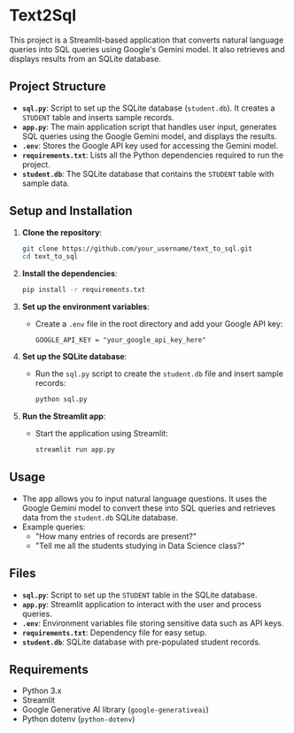 # Text2Sql
This project is a Streamlit-based application that converts natural language queries into SQL queries using Google's Gemini model. It also retrieves and displays results from an SQLite database.

## Project Structure

- **`sql.py`**: Script to set up the SQLite database (`student.db`). It creates a `STUDENT` table and inserts sample records.
- **`app.py`**: The main application script that handles user input, generates SQL queries using the Google Gemini model, and displays the results.
- **`.env`**: Stores the Google API key used for accessing the Gemini model.
- **`requirements.txt`**: Lists all the Python dependencies required to run the project.
- **`student.db`**: The SQLite database that contains the `STUDENT` table with sample data.

## Setup and Installation

1. **Clone the repository**:
    ```bash
    git clone https://github.com/your_username/text_to_sql.git
    cd text_to_sql
    ```

2. **Install the dependencies**:
    ```bash
    pip install -r requirements.txt
    ```

3. **Set up the environment variables**:
   - Create a `.env` file in the root directory and add your Google API key:
     ```plaintext
     GOOGLE_API_KEY = "your_google_api_key_here"
     ```

4. **Set up the SQLite database**:
    - Run the `sql.py` script to create the `student.db` file and insert sample records:
      ```bash
      python sql.py
      ```

5. **Run the Streamlit app**:
    - Start the application using Streamlit:
      ```bash
      streamlit run app.py
      ```

## Usage

- The app allows you to input natural language questions. It uses the Google Gemini model to convert these into SQL queries and retrieves data from the `student.db` SQLite database.
- Example queries:
  - "How many entries of records are present?"
  - "Tell me all the students studying in Data Science class?"

## Files

- **`sql.py`**: Script to set up the `STUDENT` table in the SQLite database.
- **`app.py`**: Streamlit application to interact with the user and process queries.
- **`.env`**: Environment variables file storing sensitive data such as API keys.
- **`requirements.txt`**: Dependency file for easy setup.
- **`student.db`**: SQLite database with pre-populated student records.

## Requirements

- Python 3.x
- Streamlit
- Google Generative AI library (`google-generativeai`)
- Python dotenv (`python-dotenv`)
